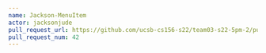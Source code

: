 ```yaml
---
name: Jackson-MenuItem
actor: jacksonjude
pull_request_url: https://github.com/ucsb-cs156-s22/team03-s22-5pm-2/pull/42
pull_request_num: 42
---
```

